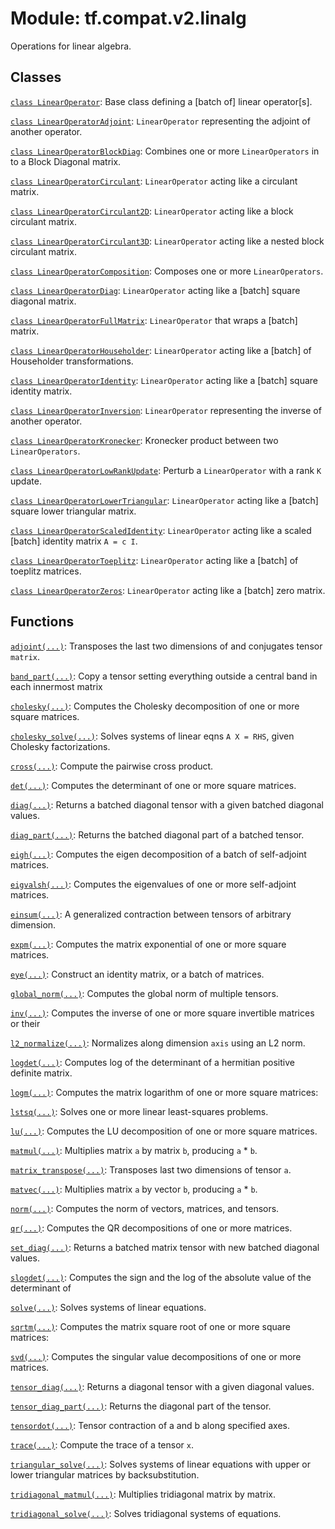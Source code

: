 <div itemscope itemtype="http://developers.google.com/ReferenceObject">
<meta itemprop="name" content="tf.compat.v2.linalg" />
<meta itemprop="path" content="Stable" />
</div>

# Module: tf.compat.v2.linalg

Operations for linear algebra.

<!-- Placeholder for "Used in" -->


## Classes

[`class LinearOperator`](../../../tf/linalg/LinearOperator.md): Base class defining a [batch of] linear operator[s].

[`class LinearOperatorAdjoint`](../../../tf/linalg/LinearOperatorAdjoint.md): `LinearOperator` representing the adjoint of another operator.

[`class LinearOperatorBlockDiag`](../../../tf/linalg/LinearOperatorBlockDiag.md): Combines one or more `LinearOperators` in to a Block Diagonal matrix.

[`class LinearOperatorCirculant`](../../../tf/linalg/LinearOperatorCirculant.md): `LinearOperator` acting like a circulant matrix.

[`class LinearOperatorCirculant2D`](../../../tf/linalg/LinearOperatorCirculant2D.md): `LinearOperator` acting like a block circulant matrix.

[`class LinearOperatorCirculant3D`](../../../tf/linalg/LinearOperatorCirculant3D.md): `LinearOperator` acting like a nested block circulant matrix.

[`class LinearOperatorComposition`](../../../tf/linalg/LinearOperatorComposition.md): Composes one or more `LinearOperators`.

[`class LinearOperatorDiag`](../../../tf/linalg/LinearOperatorDiag.md): `LinearOperator` acting like a [batch] square diagonal matrix.

[`class LinearOperatorFullMatrix`](../../../tf/linalg/LinearOperatorFullMatrix.md): `LinearOperator` that wraps a [batch] matrix.

[`class LinearOperatorHouseholder`](../../../tf/linalg/LinearOperatorHouseholder.md): `LinearOperator` acting like a [batch] of Householder transformations.

[`class LinearOperatorIdentity`](../../../tf/linalg/LinearOperatorIdentity.md): `LinearOperator` acting like a [batch] square identity matrix.

[`class LinearOperatorInversion`](../../../tf/linalg/LinearOperatorInversion.md): `LinearOperator` representing the inverse of another operator.

[`class LinearOperatorKronecker`](../../../tf/linalg/LinearOperatorKronecker.md): Kronecker product between two `LinearOperators`.

[`class LinearOperatorLowRankUpdate`](../../../tf/linalg/LinearOperatorLowRankUpdate.md): Perturb a `LinearOperator` with a rank `K` update.

[`class LinearOperatorLowerTriangular`](../../../tf/linalg/LinearOperatorLowerTriangular.md): `LinearOperator` acting like a [batch] square lower triangular matrix.

[`class LinearOperatorScaledIdentity`](../../../tf/linalg/LinearOperatorScaledIdentity.md): `LinearOperator` acting like a scaled [batch] identity matrix `A = c I`.

[`class LinearOperatorToeplitz`](../../../tf/linalg/LinearOperatorToeplitz.md): `LinearOperator` acting like a [batch] of toeplitz matrices.

[`class LinearOperatorZeros`](../../../tf/linalg/LinearOperatorZeros.md): `LinearOperator` acting like a [batch] zero matrix.

## Functions

[`adjoint(...)`](../../../tf/linalg/adjoint.md): Transposes the last two dimensions of and conjugates tensor `matrix`.

[`band_part(...)`](../../../tf/linalg/band_part.md): Copy a tensor setting everything outside a central band in each innermost matrix

[`cholesky(...)`](../../../tf/linalg/cholesky.md): Computes the Cholesky decomposition of one or more square matrices.

[`cholesky_solve(...)`](../../../tf/linalg/cholesky_solve.md): Solves systems of linear eqns `A X = RHS`, given Cholesky factorizations.

[`cross(...)`](../../../tf/linalg/cross.md): Compute the pairwise cross product.

[`det(...)`](../../../tf/linalg/det.md): Computes the determinant of one or more square matrices.

[`diag(...)`](../../../tf/linalg/diag.md): Returns a batched diagonal tensor with a given batched diagonal values.

[`diag_part(...)`](../../../tf/linalg/diag_part.md): Returns the batched diagonal part of a batched tensor.

[`eigh(...)`](../../../tf/linalg/eigh.md): Computes the eigen decomposition of a batch of self-adjoint matrices.

[`eigvalsh(...)`](../../../tf/linalg/eigvalsh.md): Computes the eigenvalues of one or more self-adjoint matrices.

[`einsum(...)`](../../../tf/einsum.md): A generalized contraction between tensors of arbitrary dimension.

[`expm(...)`](../../../tf/linalg/expm.md): Computes the matrix exponential of one or more square matrices.

[`eye(...)`](../../../tf/eye.md): Construct an identity matrix, or a batch of matrices.

[`global_norm(...)`](../../../tf/linalg/global_norm.md): Computes the global norm of multiple tensors.

[`inv(...)`](../../../tf/linalg/inv.md): Computes the inverse of one or more square invertible matrices or their

[`l2_normalize(...)`](../../../tf/math/l2_normalize.md): Normalizes along dimension `axis` using an L2 norm.

[`logdet(...)`](../../../tf/linalg/logdet.md): Computes log of the determinant of a hermitian positive definite matrix.

[`logm(...)`](../../../tf/linalg/logm.md): Computes the matrix logarithm of one or more square matrices:

[`lstsq(...)`](../../../tf/linalg/lstsq.md): Solves one or more linear least-squares problems.

[`lu(...)`](../../../tf/linalg/lu.md): Computes the LU decomposition of one or more square matrices.

[`matmul(...)`](../../../tf/linalg/matmul.md): Multiplies matrix `a` by matrix `b`, producing `a` * `b`.

[`matrix_transpose(...)`](../../../tf/linalg/matrix_transpose.md): Transposes last two dimensions of tensor `a`.

[`matvec(...)`](../../../tf/linalg/matvec.md): Multiplies matrix `a` by vector `b`, producing `a` * `b`.

[`norm(...)`](../../../tf/norm.md): Computes the norm of vectors, matrices, and tensors.

[`qr(...)`](../../../tf/linalg/qr.md): Computes the QR decompositions of one or more matrices.

[`set_diag(...)`](../../../tf/linalg/set_diag.md): Returns a batched matrix tensor with new batched diagonal values.

[`slogdet(...)`](../../../tf/linalg/slogdet.md): Computes the sign and the log of the absolute value of the determinant of

[`solve(...)`](../../../tf/linalg/solve.md): Solves systems of linear equations.

[`sqrtm(...)`](../../../tf/linalg/sqrtm.md): Computes the matrix square root of one or more square matrices:

[`svd(...)`](../../../tf/linalg/svd.md): Computes the singular value decompositions of one or more matrices.

[`tensor_diag(...)`](../../../tf/linalg/tensor_diag.md): Returns a diagonal tensor with a given diagonal values.

[`tensor_diag_part(...)`](../../../tf/linalg/tensor_diag_part.md): Returns the diagonal part of the tensor.

[`tensordot(...)`](../../../tf/tensordot.md): Tensor contraction of a and b along specified axes.

[`trace(...)`](../../../tf/linalg/trace.md): Compute the trace of a tensor `x`.

[`triangular_solve(...)`](../../../tf/linalg/triangular_solve.md): Solves systems of linear equations with upper or lower triangular matrices by backsubstitution.

[`tridiagonal_matmul(...)`](../../../tf/linalg/tridiagonal_matmul.md): Multiplies tridiagonal matrix by matrix.

[`tridiagonal_solve(...)`](../../../tf/linalg/tridiagonal_solve.md): Solves tridiagonal systems of equations.

